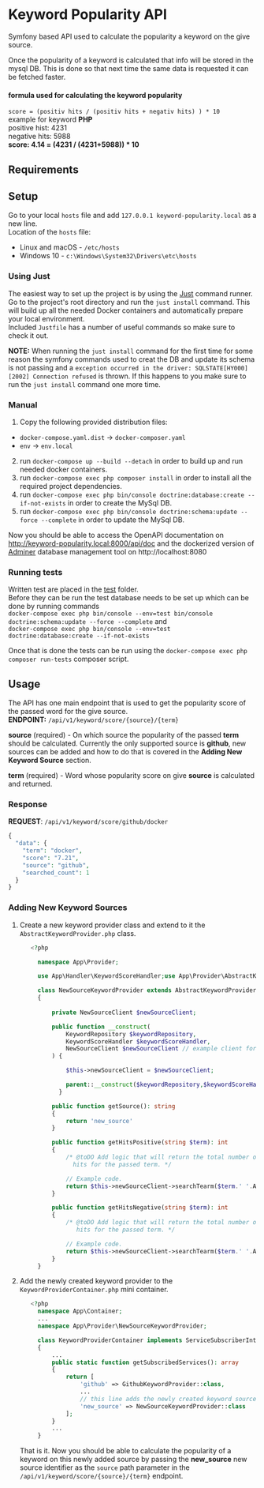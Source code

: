 # Keyword Popularity API

Symfony based API used to calculate the popularity a keyword on the give source.

Once the popularity of a keyword is calculated that info will be stored in the mysql DB.
This is done so that next time the same data is requested it can be fetched faster.

#### formula used for calculating the keyword popularity
`score = (positiv hits / (positiv hits + negativ hits) ) * 10`  
example for keyword **PHP**  
positive hist: 4231  
negative hits: 5988  
**score: 4.14 = (4231 / (4231+5988)) * 10**

## Requirements

## Setup

  Go to your local `hosts` file and add `127.0.0.1 keyword-popularity.local` as a new line.  
  Location of the `hosts` file:  
  * Linux and macOS - `/etc/hosts`  
  * Windows 10 - `c:\Windows\System32\Drivers\etc\hosts`  

### Using Just

  The easiest way to set up the project is by using the [Just](https://github.com/casey/just) command runner.
  Go to the project's root directory and run the `just install` command. This will build up all the needed Docker containers and automatically prepare your local environment.    
  Included `Justfile` has a number of useful commands so make sure to check it out.

  **NOTE:** When running the `just install` command for the first time for some reason the symfony commands used to creat the DB and update its schema is not
  passing and a `exception occurred in the driver: SQLSTATE[HY000] [2002] Connection refused` is thrown. If this happens to you
  make sure to run the `just install` command one more time.
### Manual 

  1. Copy the following provided distribution files:  
  * `docker-compose.yaml.dist` -> `docker-composer.yaml`  
  * `env` -> `env.local`
  2. run `docker-compose up --build --detach` in order to build up and run needed docker containers.
  3. run `docker-compose exec php composer install` in order to install all the required project dependencies.
  4. run `docker-compose exec php bin/console doctrine:database:create --if-not-exists` in order to create the MySql DB.
  5. run `docker-compose exec php bin/console doctrine:schema:update --force --complete` in order to update the MySql DB.
    

Now you should be able to access the OpenAPI documentation on http://keyword-popularity.local:8000/api/doc and the
dockerized version of [Adminer](https://www.adminer.org/) database management tool on http://localhost:8080  

### Running tests
  Written test are placed in the [test](https://github.com/ImSmoking/keyword-popularity-calculator/tree/master/tests) folder.  
  Before they can be run the test database needs to be set up which can be done by running commands  
  `docker-compose exec php bin/console --env=test bin/console doctrine:schema:update --force --complete` and  
  `docker-compose exec php bin/console --env=test doctrine:database:create --if-not-exists`
    
  Once that is done the tests can be run using the `docker-compose exec php composer run-tests` composer script.


## Usage

The API has one main endpoint that is used to get the popularity score of the passed word for the give source.    
**ENDPOINT:** `/api/v1/keyword/score/{source}/{term}`
  
**source** (required) - On which source the popularity of the passed **term** should be calculated. Currently the only 
supported source is **github**, new sources can be added and how to do that is covered in the **Adding New Keyword Source** section.
  
**term** (required) - Word whose popularity score on give **source** is calculated and returned.

### Response 
**REQUEST**: `/api/v1/keyword/score/github/docker`
```php
{
  "data": {
    "term": "docker",
    "score": "7.21",
    "source": "github",
    "searched_count": 1
  }
}
```
### Adding New Keyword Sources

1. Create a new keyword provider class and extend to it the `AbstractKeywordProvider.php` class.
   ```php
      <?php

        namespace App\Provider;
   
        use App\Handler\KeywordScoreHandler;use App\Provider\AbstractKeywordProvider;use App\Repository\KeywordRepository;
   
        class NewSourceKeywordProvider extends AbstractKeywordProvider
        {
            
            private NewSourceClient $newSourceClient;
   
            public function __construct(
                KeywordRepository $keywordRepository,
                KeywordScoreHandler $keywordScoreHandler,
                NewSourceClient $newSourceClient // example client for the new source.
            ) {
   
                $this->newSourceClient = $newSourceClient;
   
                parent::__construct($keywordRepository,$keywordScoreHandler);
              }

            public function getSource(): string
            {
                return 'new_source'
            }

            public function getHitsPositive(string $term): int
            {
                /* @toDO Add logic that will return the total number of positive 
                  hits for the passed term. */
   
                // Example code.
                return $this->newSourceClient->searchTearm($term.' '.AbstractKeywordProvider::POSITIVE_CONTEXT);
            }

            public function getHitsNegative(string $term): int
            {
                /* @toDO Add logic that will return the total number of negative 
                   hits for the passed term. */
   
                // Example code.
                return $this->newSourceClient->searchTearm($term.' '.AbstractKeywordProvider::NEGATIVE_CONTEXT);
            }
        }
   ```
   
2. Add the newly created keyword provider to the `KeywordProviderContainer.php` mini container.
   ```php
      <?php
        namespace App\Container;
        ...
        namespace App\Provider\NewSourceKeywordProvider;
   
        class KeywordProviderContainer implements ServiceSubscriberInterface
        {
            ...
            public static function getSubscribedServices(): array
            {
                return [
                    'github' => GithubKeywordProvider::class,
                    ...
                    // this line adds the newly created keyword source.
                    'new_source' => NewSourceKeywordProvider::class
                ];
            }
            ...
        }
   ```
   That is it. Now you should be able to calculate the popularity of a keyword on this newly added source
   by passing the **new_source** new source identifier as the `source` path parameter in the `/api/v1/keyword/score/{source}/{term}`
   endpoint.